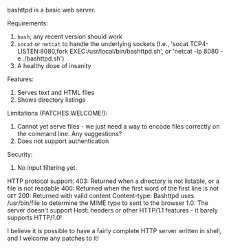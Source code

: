 bashttpd is a basic web server.

Requirements:
  1. `bash`, any recent version should work
  2. `socat` or `netcat` to handle the underlying sockets (I.e., 'socat TCP4-LISTEN:8080,fork EXEC:/usr/local/bin/bashttpd.sh', or 'netcat -lp 8080 -e ./bashttpd.sh')
  3. A healthy dose of insanity

Features:
  1. Serves text and HTML files
  2. Shows directory listings

Limitations (PATCHES WELCOME!):
  1. Cannot yet serve files - we just need a way to encode files correctly on the command line. Any suggestions?
  2. Does not support authentication

Security:
  1. No input filtering yet.

HTTP protocol support:
  403: Returned when a directory is not listable, or a file is not readable
  400: Returned when the first word of the first line is not `GET`
  200: Returned with valid content
  Content-type: Bashttpd uses /usr/bin/file to determine the MIME type to sent to the browser
  1.0: The server doesn't support Host: headers or other HTTP/1.1 features - it barely supports HTTP/1.0!


I believe it is possible to have a fairly complete HTTP server written in shell, and I welcome any patches to it!
